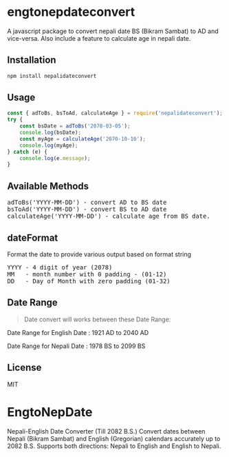 # engtonepdateconvert

A javascript package to convert nepali date BS (Bikram Sambat) to AD and vice-versa. Also include a feature to calculate age in nepali date.

## Installation

```bash
npm install nepalidateconvert
```
## Usage

```jsx
const { adToBs, bsToAd, calculateAge } = require('nepalidateconvert');
try {
	const bsDate = adToBs('2078-03-05');
	console.log(bsDate);
	const myAge = calculateAge('2070-10-10');
	console.log(myAge);
} catch (e) {
	console.log(e.message);
}
```

## Available Methods

<pre>
adToBs('YYYY-MM-DD') - convert AD to BS date
bsToAd('YYYY-MM-DD') - convert BS to AD date
calculateAge('YYYY-MM-DD') - calculate age from BS date.
</pre>

## dateFormat

Format the date to provide various output based on format string

<pre>
YYYY - 4 digit of year (2078)
MM   - month number with 0 padding - (01-12)
DD   - Day of Month with zero padding (01-32)
</pre>

## Date Range

> Date convert will works between these Date Range:

Date Range for English Date : 1921 AD to 2040 AD

Date Range for Nepali Date : 1978 BS to 2099 BS

## License
MIT 
# EngtoNepDate
Nepali-English Date Converter (Till 2082 B.S.) Convert dates between Nepali (Bikram Sambat) and English (Gregorian) calendars accurately up to 2082 B.S. Supports both directions: Nepali to English and English to Nepali.
